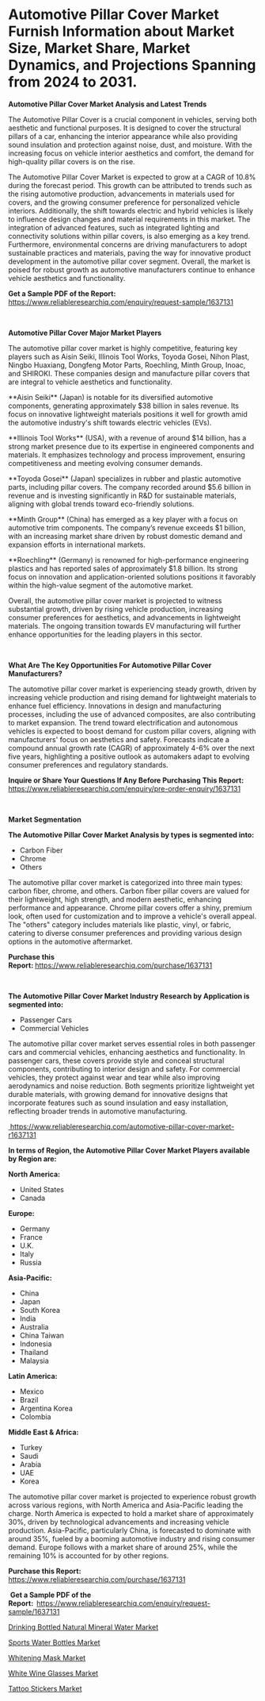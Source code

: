 <p><h1>Automotive Pillar Cover Market Furnish Information about Market Size, Market Share, Market Dynamics, and Projections Spanning from 2024 to 2031.</h1></p><p><strong>Automotive Pillar Cover Market Analysis and Latest Trends</strong></p>
<p><p>The Automotive Pillar Cover is a crucial component in vehicles, serving both aesthetic and functional purposes. It is designed to cover the structural pillars of a car, enhancing the interior appearance while also providing sound insulation and protection against noise, dust, and moisture. With the increasing focus on vehicle interior aesthetics and comfort, the demand for high-quality pillar covers is on the rise.</p><p>The Automotive Pillar Cover Market is expected to grow at a CAGR of 10.8% during the forecast period. This growth can be attributed to trends such as the rising automotive production, advancements in materials used for covers, and the growing consumer preference for personalized vehicle interiors. Additionally, the shift towards electric and hybrid vehicles is likely to influence design changes and material requirements in this market. The integration of advanced features, such as integrated lighting and connectivity solutions within pillar covers, is also emerging as a key trend. Furthermore, environmental concerns are driving manufacturers to adopt sustainable practices and materials, paving the way for innovative product development in the automotive pillar cover segment. Overall, the market is poised for robust growth as automotive manufacturers continue to enhance vehicle aesthetics and functionality.</p></p>
<p><strong>Get a Sample PDF of the Report:&nbsp;</strong> <a href="https://www.reliableresearchiq.com/enquiry/request-sample/1637131">https://www.reliableresearchiq.com/enquiry/request-sample/1637131</a></p>
<p>&nbsp;</p>
<p><strong>Automotive Pillar Cover Major Market Players</strong></p>
<p><p>The automotive pillar cover market is highly competitive, featuring key players such as Aisin Seiki, Illinois Tool Works, Toyoda Gosei, Nihon Plast, Ningbo Huaxiang, Dongfeng Motor Parts, Roechling, Minth Group, Inoac, and SHIROKI. These companies design and manufacture pillar covers that are integral to vehicle aesthetics and functionality.</p><p>**Aisin Seiki** (Japan) is notable for its diversified automotive components, generating approximately $38 billion in sales revenue. Its focus on innovative lightweight materials positions it well for growth amid the automotive industry's shift towards electric vehicles (EVs).</p><p>**Illinois Tool Works** (USA), with a revenue of around $14 billion, has a strong market presence due to its expertise in engineered components and materials. It emphasizes technology and process improvement, ensuring competitiveness and meeting evolving consumer demands.</p><p>**Toyoda Gosei** (Japan) specializes in rubber and plastic automotive parts, including pillar covers. The company recorded around $5.6 billion in revenue and is investing significantly in R&D for sustainable materials, aligning with global trends toward eco-friendly solutions.</p><p>**Minth Group** (China) has emerged as a key player with a focus on automotive trim components. The company’s revenue exceeds $1 billion, with an increasing market share driven by robust domestic demand and expansion efforts in international markets.</p><p>**Roechling** (Germany) is renowned for high-performance engineering plastics and has reported sales of approximately $1.8 billion. Its strong focus on innovation and application-oriented solutions positions it favorably within the high-value segment of the automotive market.</p><p>Overall, the automotive pillar cover market is projected to witness substantial growth, driven by rising vehicle production, increasing consumer preferences for aesthetics, and advancements in lightweight materials. The ongoing transition towards EV manufacturing will further enhance opportunities for the leading players in this sector.</p></p>
<p>&nbsp;</p>
<p><strong>What Are The Key Opportunities For Automotive Pillar Cover Manufacturers?</strong></p>
<p><p>The automotive pillar cover market is experiencing steady growth, driven by increasing vehicle production and rising demand for lightweight materials to enhance fuel efficiency. Innovations in design and manufacturing processes, including the use of advanced composites, are also contributing to market expansion. The trend toward electrification and autonomous vehicles is expected to boost demand for custom pillar covers, aligning with manufacturers' focus on aesthetics and safety. Forecasts indicate a compound annual growth rate (CAGR) of approximately 4-6% over the next five years, highlighting a positive outlook as automakers adapt to evolving consumer preferences and regulatory standards.</p></p>
<p><strong>Inquire or Share Your Questions If Any Before Purchasing This Report:</strong> <a href="https://www.reliableresearchiq.com/enquiry/pre-order-enquiry/1637131">https://www.reliableresearchiq.com/enquiry/pre-order-enquiry/1637131</a></p>
<p>&nbsp;</p>
<p><strong>Market Segmentation</strong></p>
<p><strong>The Automotive Pillar Cover Market Analysis by types is segmented into:</strong></p>
<p><ul><li>Carbon Fiber</li><li>Chrome</li><li>Others</li></ul></p>
<p><p>The automotive pillar cover market is categorized into three main types: carbon fiber, chrome, and others. Carbon fiber pillar covers are valued for their lightweight, high strength, and modern aesthetic, enhancing performance and appearance. Chrome pillar covers offer a shiny, premium look, often used for customization and to improve a vehicle's overall appeal. The "others" category includes materials like plastic, vinyl, or fabric, catering to diverse consumer preferences and providing various design options in the automotive aftermarket.</p></p>
<p><strong>Purchase this Report:&nbsp;</strong><a href="https://www.reliableresearchiq.com/purchase/1637131">https://www.reliableresearchiq.com/purchase/1637131</a></p>
<p>&nbsp;</p>
<p><strong>The Automotive Pillar Cover Market Industry Research by Application is segmented into:</strong></p>
<p><ul><li>Passenger Cars</li><li>Commercial Vehicles</li></ul></p>
<p><p>The automotive pillar cover market serves essential roles in both passenger cars and commercial vehicles, enhancing aesthetics and functionality. In passenger cars, these covers provide style and conceal structural components, contributing to interior design and safety. For commercial vehicles, they protect against wear and tear while also improving aerodynamics and noise reduction. Both segments prioritize lightweight yet durable materials, with growing demand for innovative designs that incorporate features such as sound insulation and easy installation, reflecting broader trends in automotive manufacturing.</p></p>
<p><a href="https://www.reliableresearchiq.com/automotive-pillar-cover-market-r1637131">&nbsp;https://www.reliableresearchiq.com/automotive-pillar-cover-market-r1637131</a></p>
<p><strong>In terms of Region, the Automotive Pillar Cover Market Players available by Region are:</strong></p>
<p>
    <p> <strong> North America: </strong>
        <ul>
            <li>United States</li>
            <li>Canada</li>
        </ul>
        </p> 
    <p> <strong> Europe: </strong>
        <ul>
            <li>Germany</li>
            <li>France</li>
            <li>U.K.</li>
            <li>Italy</li>
            <li>Russia</li>
        </ul>
        </p> 
    <p> <strong> Asia-Pacific: </strong>
        <ul>
            <li>China</li>
            <li>Japan</li>
            <li>South Korea</li>
            <li>India</li>
            <li>Australia</li>
            <li>China Taiwan</li>
            <li>Indonesia</li>
            <li>Thailand</li>
            <li>Malaysia</li>
        </ul>
        </p> 
    <p> <strong> Latin America: </strong>
        <ul>
            <li>Mexico</li>
            <li>Brazil</li>
            <li>Argentina Korea</li>
            <li>Colombia</li>
        </ul>
        </p> 
    <p> <strong> Middle East & Africa: </strong>
        <ul>
            <li>Turkey</li>
            <li>Saudi</li>
            <li>Arabia</li>
            <li>UAE</li>
            <li>Korea</li>
        </ul>
    </p>
    </p>
<p><p>The automotive pillar cover market is projected to experience robust growth across various regions, with North America and Asia-Pacific leading the charge. North America is expected to hold a market share of approximately 30%, driven by technological advancements and increasing vehicle production. Asia-Pacific, particularly China, is forecasted to dominate with around 35%, fueled by a booming automotive industry and rising consumer demand. Europe follows with a market share of around 25%, while the remaining 10% is accounted for by other regions.</p></p>
<p><strong>Purchase this Report: </strong><a href="https://www.reliableresearchiq.com/purchase/1637131">https://www.reliableresearchiq.com/purchase/1637131</a></p>
<p>&nbsp;<strong>Get a Sample PDF of the Report:&nbsp;&nbsp;</strong><a href="https://www.reliableresearchiq.com/enquiry/request-sample/1637131">https://www.reliableresearchiq.com/enquiry/request-sample/1637131</a></p>
<p><strong></strong></p>
<p><p><a href="https://medium.com/@duncanbolton68/drinking-bottled-natural-mineral-water-market-size-share-trends-analysis-report-by-product-41b1e7824647?postPublishedType=repub">Drinking Bottled Natural Mineral Water Market</a></p><p><a href="https://issuu.com/reportprime-2/docs/sports-water-bottles-market-size-20_8ffee8b3de8d21">Sports Water Bottles Market</a></p><p><a href="https://medium.com/@duncanbolton68/how-will-the-whitening-mask-market-evolve-market-growth-analysis-for-the-year-2024-2031-71b77db11bca">Whitening Mask Market</a></p><p><a href="https://www.linkedin.com/pulse/white-wine-glasses-market-share-size-trends-industry-analysis-xnake?trackingId=IhWOUXhQRXaHpwcCZreBRA%3D%3D">White Wine Glasses Market</a></p><p><a href="https://issuu.com/reportprime-2/docs/tattoo-stickers-market-size-2030.pp_741ed9b76abb23">Tattoo Stickers Market</a></p></p>